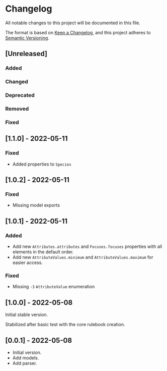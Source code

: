 # Changelog

All notable changes to this project will be documented in this file.

The format is based on [Keep a Changelog](https://keepachangelog.com/en/1.0.0/),
and this project adheres to [Semantic Versioning](https://semver.org/spec/v2.0.0.html).

## [Unreleased]

### Added

### Changed

### Deprecated

### Removed

### Fixed

## [1.1.0] - 2022-05-11

### Fixed

- Added properties to `Species`

## [1.0.2] - 2022-05-11

### Fixed

- Missing model exports

## [1.0.1] - 2022-05-11

### Added

- Add new `Attributes.attributes` and `Focuses.focuses`  properties with all elements in the default order.
- Add new `AttributeValues.minimum` and `AttributeValues.maximum` for easier access.

### Fixed

- Missing `-3` `AttributeValue` enumeration

## [1.0.0] - 2022-05-08

Initial stable version.

Stabilized after basic test with the core rulebook creation.


## [0.0.1] - 2022-05-08

- Initial version.
- Add models.
- Add parser.